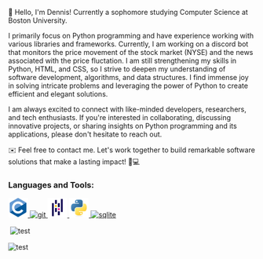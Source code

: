 👋 Hello, I'm Dennis! Currently a sophomore studying Computer Science at Boston University. 

I primarily focus on Python programming and have experience working with various libraries and frameworks. Currently, I am working on a discord bot that monitors the price movement of the stock market (NYSE) and the news associated with the price fluctation. I am still strengthening my skills in Python, HTML, and CSS, so I strive to deepen my understanding of software development, algorithms, and data structures. I find immense joy in solving intricate problems and leveraging the power of Python to create efficient and elegant solutions.

I am always excited to connect with like-minded developers, researchers, and tech enthusiasts. If you're interested in collaborating, discussing innovative projects, or sharing insights on Python programming and its applications, please don't hesitate to reach out.

✉️ Feel free to contact me. Let's work together to build remarkable software solutions that make a lasting impact! 💪💻


<h3 align="left">Languages and Tools:</h3>
<p align="left"> <a href="https://www.cprogramming.com/" target="_blank" rel="noreferrer"> <img src="https://raw.githubusercontent.com/devicons/devicon/master/icons/c/c-original.svg" alt="c" width="40" height="40"/> </a> <a href="https://git-scm.com/" target="_blank" rel="noreferrer"> <img src="https://www.vectorlogo.zone/logos/git-scm/git-scm-icon.svg" alt="git" width="40" height="40"/> </a> <a href="https://pandas.pydata.org/" target="_blank" rel="noreferrer"> <img src="https://raw.githubusercontent.com/devicons/devicon/2ae2a900d2f041da66e950e4d48052658d850630/icons/pandas/pandas-original.svg" alt="pandas" width="40" height="40"/> </a> <a href="https://www.python.org" target="_blank" rel="noreferrer"> <img src="https://raw.githubusercontent.com/devicons/devicon/master/icons/python/python-original.svg" alt="python" width="40" height="40"/> </a> <a href="https://www.sqlite.org/" target="_blank" rel="noreferrer"> <img src="https://www.vectorlogo.zone/logos/sqlite/sqlite-icon.svg" alt="sqlite" width="40" height="40"/> </a> </p>

<p>&nbsp;<img align="center" src="https://github-readme-stats.vercel.app/api?username=tabularization&show_icons=true&locale=en" alt="test" /></p>

<p><img align="center" src="https://github-readme-streak-stats.herokuapp.com/?user=tabularization&" alt="test" /></p>
<!---
tabularization/tabularization is a ✨ special ✨ repository because its `README.md` (this file) appears on your GitHub profile.
You can click the Preview link to take a look at your changes.
--->
